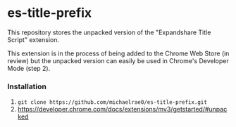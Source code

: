 # es-title-prefix

This repository stores the unpacked version of the "Expandshare Title Script" extension.

This extension is in the process of being added to the Chrome Web Store (in review) but the unpacked version can easily be used in Chrome's Developer Mode (step 2).

### Installation


1. `git clone https://github.com/michaelrae0/es-title-prefix.git`
2. https://developer.chrome.com/docs/extensions/mv3/getstarted/#unpacked

